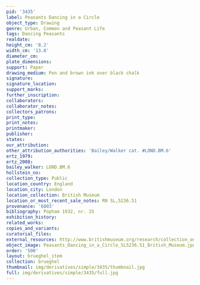 ```yaml
---
pid: '3435'
label: Peasants Dancing in a Circle
object_type: Drawing
genre: Urban, Common and Peasant Life
tags: Dancing Peasants
realdate: 
height_cm: '8.2'
width_cm: '13.8'
diameter_cm: 
plate_dimensions: 
support: Paper
drawing_medium: Pen and brown ink over black chalk
signature: 
signature_location: 
support_marks: 
further_inscription: 
collaborators: 
collaborator_notes: 
collectors_patrons: 
print_type: 
print_notes: 
printmaker: 
publisher: 
states: 
our_attribution: 
other_attribution_authorities: 'Bailey/Walker cat. #LOND.BM.6'
ertz_1979: 
ertz_2008: 
bailey_walker: LOND.BM.6
hollstein_no: 
collection_type: Public
location_country: England
location_city: London
location_collection: British Museum
location_or_most_recent_sale_notes: RN SL,5236.51
provenance: '6803'
bibliography: Popham 1932, nr. 25
exhibition_history: 
related_works: 
copies_and_variants: 
curatorial_files: 
external_resources: http://www.britishmuseum.org/research/collection_online/collection_object_details.aspx?objectId=710347&partId=1&searchText=SL%2C5236.51&page=1
object_image: Peasants_Dancing_in_a_Circle_SL5236.51_British_Museum.jpg
order: '500'
layout: brueghel_item
collection: brueghel
thumbnail: img/derivatives/simple/3435/thumbnail.jpg
full: img/derivatives/simple/3435/full.jpg
---
```


